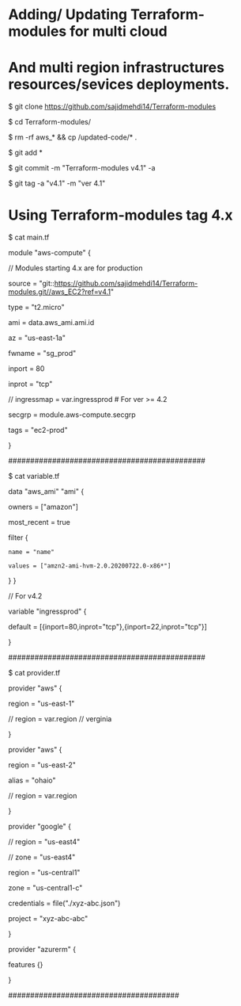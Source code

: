 # Adding/ Updating Terraform-modules for multi cloud 
# And multi region infrastructures resources/sevices deployments.

$ git clone https://github.com/sajidmehdi14/Terraform-modules

$ cd Terraform-modules/

$ rm -rf aws_* && cp /updated-code/* .

$ git add *

$ git commit -m "Terraform-modules v4.1" -a

$ git tag -a "v4.1" -m "ver 4.1"

# Using Terraform-modules tag 4.x

$ cat main.tf

module "aws-compute" {

// Modules starting 4.x are for production

  source = "git::https://github.com/sajidmehdi14/Terraform-modules.git//aws_EC2?ref=v4.1"

  type = "t2.micro"
  
  ami = data.aws_ami.ami.id
  
  az = "us-east-1a"
  
  fwname = "sg_prod" 
  
  inport = 80
  
  inprot = "tcp"
  
//  ingressmap = var.ingressprod  # For ver >= 4.2

  secgrp = module.aws-compute.secgrp
  
  tags = "ec2-prod"

}

#############################################

$ cat variable.tf

data "aws_ami" "ami" {

  owners = ["amazon"]
  
  most_recent = true

  filter {
  
    name = "name"
    
    values = ["amzn2-ami-hvm-2.0.20200722.0-x86*"]
    
  }
}

// For v4.2

variable "ingressprod" {

  default = [{inport=80,inprot="tcp"},{inport=22,inprot="tcp"}]
  
}

#############################################

$ cat provider.tf

provider "aws" {

 region = "us-east-1"
 
// region = var.region  // verginia

}

provider "aws" {

 region = "us-east-2"
 
 alias = "ohaio"
 
 // region = var.region
 
}

provider "google" {

//  region = "us-east4"

//  zone = "us-east4"

  region  = "us-central1"
  
  zone    = "us-central1-c"
  
  credentials = file("./xyz-abc.json")
  
  project = "xyz-abc-abc"
  
}

provider "azurerm" {

 features {}
 
}

#######################################



